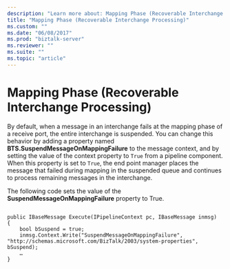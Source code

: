 ```yaml
---
description: "Learn more about: Mapping Phase (Recoverable Interchange Processing)"
title: "Mapping Phase (Recoverable Interchange Processing)"
ms.custom: ""
ms.date: "06/08/2017"
ms.prod: "biztalk-server"
ms.reviewer: ""
ms.suite: ""
ms.topic: "article"
---
```

# Mapping Phase (Recoverable Interchange Processing)
By default, when a message in an interchange fails at the mapping phase of a receive port, the entire interchange is suspended. You can change this behavior by adding a property named **BTS.SuspendMessageOnMappingFailure** to the message context, and by setting the value of the context property to `True` from a pipeline component. When this property is set to `True`, the end point manager places the message that failed during mapping in the suspended queue and continues to process remaining messages in the interchange.  
  
 The following code sets the value of the **SuspendMessageOnMappingFailure** property to True.  
  
```  
  
public IBaseMessage Execute(IPipelineContext pc, IBaseMessage inmsg)  
{  
    bool bSuspend = true;  
    inmsg.Context.Write("SuspendMessageOnMappingFailure", "http://schemas.microsoft.com/BizTalk/2003/system-properties", bSuspend);   
    …  
}  
  
```
